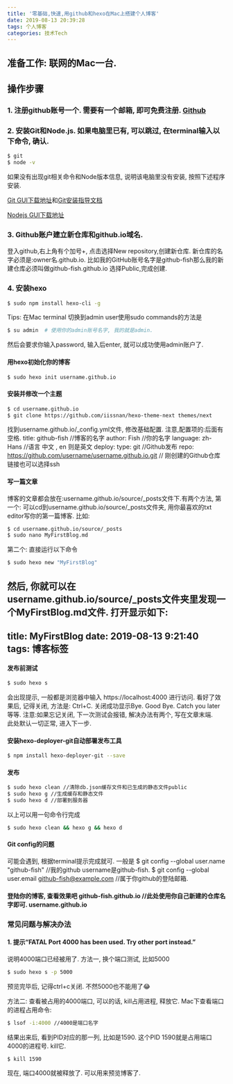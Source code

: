 ```yaml
---
title: '零基础,快速,用github和hexo在Mac上搭建个人博客'
date: 2019-08-13 20:39:28
tags: 个人博客
categories: 技术Tech
---
```

## 准备工作: 联网的Mac一台.

## 操作步骤

### 1. 注册github账号一个. 需要有一个邮箱, 即可免费注册. [Github](https://github.com/join?source=header)

### 2. 安装Git和Node.js. 如果电脑里已有, 可以跳过, 在terminal输入以下命令, 确认.

``` bash
$ git
$ node -v
```
如果没有出现git相关命令和Node版本信息, 说明该电脑里没有安装, 按照下述程序安装.

[Git GUI下载地址](https://sourceforge.net/projects/git-osx-installer/)和[Git安装指导文档](https://git-scm.com/book/zh/v1/%E8%B5%B7%E6%AD%A5-%E5%AE%89%E8%A3%85-Git)

[Nodejs GUI下载地址](https://nodejs.org/en/)

### 3. Github账户建立新仓库和github.io域名.
登入github,右上角有个加号+, 点击选择New repository,创建新仓库.
新仓库的名字必须是:owner名.github.io. 比如我的GitHub账号名字是github-fish那么我的新建仓库必须叫做github-fish.github.io
选择Public,完成创建.

### 4. 安装hexo
``` bash
$ sudo npm install hexo-cli -g
```
Tips: 在Mac terminal 切换到admin user使用sudo commands的方法是
``` bash
$ su admin  # 使用你的admin账号名字, 我的就是admin.
```
然后会要求你输入password, 输入后enter, 就可以成功使用admin账户了. 

#### 用hexo初始化你的博客
``` bash
$ sudo hexo init username.github.io
```
#### 安装并修改一个主题
``` bash
$ cd username.github.io
$ git clone https://github.com/iissnan/hexo-theme-next themes/next
```
找到username.github.io/_config.yml文件, 修改基础配置. 注意,配置项的:后面有空格.
title: github-fish    //博客的名字
author: Fish  //你的名字
language: zh-Hans    //语言 中文 , en 则是英文
deploy:
type: git    //Github发布
repo: https://github.com/username/username.github.io.git    // 刚创建的Github仓库链接也可以选择ssh

#### 写一篇文章 
博客的文章都会放在:username.github.io/source/_posts文件下.有两个方法, 第一个:
可以cd到username.github.io/source/_posts文件夹, 用你最喜欢的txt editor写你的第一篇博客. 比如:
``` bash
$ cd username.github.io/source/_posts
$ sudo nano MyFirstBlog.md
```
第二个: 直接运行以下命令
``` bash
$ sudo hexo new "MyFirstBlog" 
```
然后, 你就可以在username.github.io/source/_posts文件夹里发现一个MyFirstBlog.md文件. 打开显示如下:
---
title: MyFirstBlog
date: 2019-08-13 9:21:40       
tags: 博客标签
---
#### 发布前测试
``` bash
$ sudo hexo s
```
会出现提示, 一般都是浏览器中输入 https://localhost:4000 进行访问. 看好了效果后, 记得关闭, 方法是: Ctrl+C. 关闭成功显示Bye. Good Bye. Catch you later等等.
注意:如果忘记关闭, 下一次测试会报错, 解决办法有两个, 写在文章末端.  
此处默认一切正常, 进入下一步.

#### 安装hexo-deployer-git自动部署发布工具
``` bash
$ npm install hexo-deployer-git --save             
```

#### 发布
``` bash
$ sudo hexo clean //清除db.json缓存文件和已生成的静态文件public
$ sudo hexo g //生成缓存和静态文件
$ sudo hexo d //部署到服务器            
```
以上可以用一句命令行完成
``` bash
$ sudo hexo clean && hexo g && hexo d
```

#### Git config的问题
可能会遇到, 根据terminal提示完成就可. 一般是
$ git config --global user.name "github-fish" //我的github username是github-fish.
$ git config --global user.email github-fish@example.com //属于你github的登陆邮箱.

#### 登陆你的博客, 查看效果吧 github-fish.github.io //此处使用你自己新建的仓库名字即可. username.github.io

### 常见问题与解决办法

#### 1. 提示“FATAL Port 4000 has been used. Try other port instead.”
说明4000端口已经被用了. 方法一, 换个端口测试, 比如5000
``` bash
$ sudo hexo s -p 5000 
```
预览完毕后, 记得ctrl+c关闭. 不然5000也不能用了😂

方法二:
查看被占用的4000端口, 可以的话, kill占用进程, 释放它.
Mac下查看端口的进程占用命令:
``` bash
$ lsof -i:4000 //4000是端口名字 
```
结果出来后, 看到PID对应的那一列, 比如是1590. 这个PID 1590就是占用端口4000的进程号. kill它. 
``` bash
$ kill 1590  
```
现在, 端口4000就被释放了. 可以用来预览博客了. 
